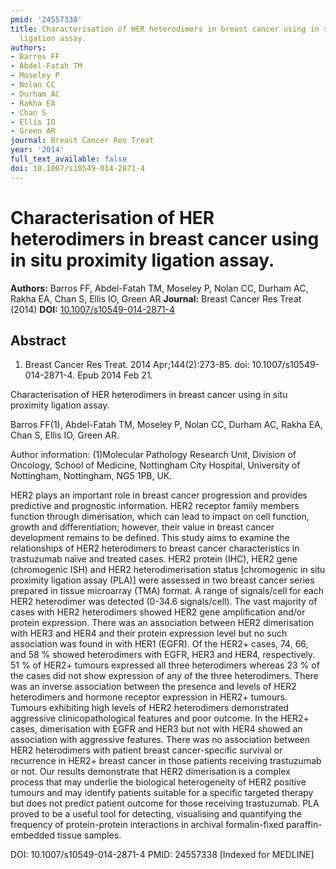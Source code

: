 ```yaml
---
pmid: '24557338'
title: Characterisation of HER heterodimers in breast cancer using in situ proximity
  ligation assay.
authors:
- Barros FF
- Abdel-Fatah TM
- Moseley P
- Nolan CC
- Durham AC
- Rakha EA
- Chan S
- Ellis IO
- Green AR
journal: Breast Cancer Res Treat
year: '2014'
full_text_available: false
doi: 10.1007/s10549-014-2871-4
---
```


# Characterisation of HER heterodimers in breast cancer using in situ proximity ligation assay.
**Authors:** Barros FF, Abdel-Fatah TM, Moseley P, Nolan CC, Durham AC, Rakha EA, Chan S, Ellis IO, Green AR
**Journal:** Breast Cancer Res Treat (2014)
**DOI:** [10.1007/s10549-014-2871-4](https://doi.org/10.1007/s10549-014-2871-4)

## Abstract

1. Breast Cancer Res Treat. 2014 Apr;144(2):273-85. doi:
10.1007/s10549-014-2871-4.  Epub 2014 Feb 21.

Characterisation of HER heterodimers in breast cancer using in situ proximity 
ligation assay.

Barros FF(1), Abdel-Fatah TM, Moseley P, Nolan CC, Durham AC, Rakha EA, Chan S, 
Ellis IO, Green AR.

Author information:
(1)Molecular Pathology Research Unit, Division of Oncology, School of Medicine, 
Nottingham City Hospital, University of Nottingham, Nottingham, NG5 1PB, UK.

HER2 plays an important role in breast cancer progression and provides 
predictive and prognostic information. HER2 receptor family members function 
through dimerisation, which can lead to impact on cell function, growth and 
differentiation; however, their value in breast cancer development remains to be 
defined. This study aims to examine the relationships of HER2 heterodimers to 
breast cancer characteristics in trastuzumab naïve and treated cases. HER2 
protein (IHC), HER2 gene (chromogenic ISH) and HER2 heterodimerisation status 
[chromogenic in situ proximity ligation assay (PLA)] were assessed in two breast 
cancer series prepared in tissue microarray (TMA) format. A range of 
signals/cell for each HER2 heterodimer was detected (0-34.6 signals/cell). The 
vast majority of cases with HER2 heterodimers showed HER2 gene amplification 
and/or protein expression. There was an association between HER2 dimerisation 
with HER3 and HER4 and their protein expression level but no such association 
was found in with HER1 (EGFR). Of the HER2+ cases, 74, 66, and 58 % showed 
heterodimers with EGFR, HER3 and HER4, respectively. 51 % of HER2+ tumours 
expressed all three heterodimers whereas 23 % of the cases did not show 
expression of any of the three heterodimers. There was an inverse association 
between the presence and levels of HER2 heterodimers and hormone receptor 
expression in HER2+ tumours. Tumours exhibiting high levels of HER2 heterodimers 
demonstrated aggressive clinicopathological features and poor outcome. In the 
HER2+ cases, dimerisation with EGFR and HER3 but not with HER4 showed an 
association with aggressive features. There was no association between HER2 
heterodimers with patient breast cancer-specific survival or recurrence in HER2+ 
breast cancer in those patients receiving trastuzumab or not. Our results 
demonstrate that HER2 dimerisation is a complex process that may underlie the 
biological heterogeneity of HER2 positive tumours and may identify patients 
suitable for a specific targeted therapy but does not predict patient outcome 
for those receiving trastuzumab. PLA proved to be a useful tool for detecting, 
visualising and quantifying the frequency of protein-protein interactions in 
archival formalin-fixed paraffin-embedded tissue samples.

DOI: 10.1007/s10549-014-2871-4
PMID: 24557338 [Indexed for MEDLINE]
